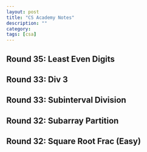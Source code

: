 ```yaml
---
layout: post
title: "CS Academy Notes"
description: ""
category: 
tags: [csa]
---
```


Round 35:  Least Even Digits
--------




Round 33: Div 3
--------

Round 33: Subinterval Division
----------

Round 32: Subarray Partition
---------

Round 32: Square Root Frac (Easy)
--------

